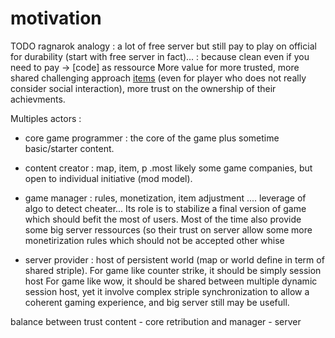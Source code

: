 [hm]: # (+++)
[hm]: # (date = "2015-05-30T12:43:26+01:00")
[hm]: # (draft = true)
[hm]: # (title = "Multiplayer game and striple")
[hm]: # (+++)




# motivation

  TODO ragnarok analogy : a lot of free server but still pay to play on official for durability (start with free server in fact)... : because clean even if you need to pay -> [code] as ressource
  More value for more trusted, more shared challenging approach [items](./item.md) (even for player who does not really consider social interaction), more trust on the ownership of their achievments.

Multiples actors :

- core game programmer : the core of the game plus sometime basic/starter content.

- content creator : map, item, p .most likely some game companies, but open to individual initiative (mod model).

- game manager : rules, monetization, item adjustment .... leverage of algo to detect cheater... Its role is to stabilize a final version of game which should befit the most of users. 
  Most of the time also provide some big server ressources (so their trust on server allow some more monetirization rules which should not be accepted other whise

- server provider : host of persistent world (map or world define in term of shared striple).
  For game like counter strike, it should be simply session host
  For game like wow, it should be shared between multiple dynamic session host, yet it involve complex striple synchronization to allow a coherent gaming experience, and big server still may be usefull.


balance between trust content - core retribution and manager - server 




